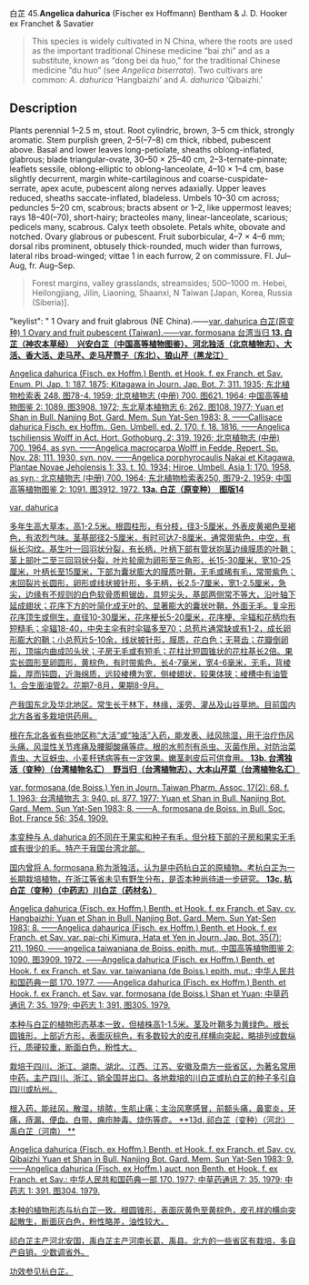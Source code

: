 白芷
45.**Angelica dahurica** (Fischer ex Hoffmann) Bentham & J. D. Hooker ex Franchet & Savatier

> This species is widely cultivated in N China, where the roots are used as the important traditional Chinese medicine “bai zhi” and as a substitute, known as “dong bei da huo,” for the traditional Chinese medicine “du huo” (see *Angelica* *biserrata*). Two cultivars are common: *A*. *dahurica* ‘Hangbaizhi’ and *A*. *dahurica* ‘Qibaizhi.’


## Description
Plants perennial 1–2.5 m, stout. Root cylindric, brown, 3–5 cm thick, strongly aromatic. Stem purplish green, 2–5(–7–8) cm thick, ribbed, pubescent above. Basal and lower leaves long-petiolate, sheaths oblong-inflated, glabrous; blade triangular-ovate, 30–50 × 25–40 cm, 2–3-ternate-pinnate; leaflets sessile, oblong-elliptic to oblong-lanceolate, 4–10 × 1–4 cm, base slightly decurrent, margin white-cartilaginous and coarse-cuspidate-serrate, apex acute, pubescent along nerves adaxially. Upper leaves reduced, sheaths saccate-inflated, bladeless. Umbels 10–30 cm across; peduncles 5–20 cm, scabrous; bracts absent or 1–2, like uppermost leaves; rays 18–40(–70), short-hairy; bracteoles many, linear-lanceolate, scarious; pedicels many, scabrous. Calyx teeth obsolete. Petals white, obovate and notched. Ovary glabrous or pubescent. Fruit suborbicular, 4–7 × 4–6 mm; dorsal ribs prominent, obtusely thick-rounded, much wider than furrows, lateral ribs broad-winged; vittae 1 in each furrow, 2 on commissure. Fl. Jul–Aug, fr. Aug–Sep.


> Forest margins, valley grasslands, streamsides; 500–1000 m. Hebei, Heilongjiang, Jilin, Liaoning, Shaanxi, N Taiwan [Japan, Korea, Russia (Siberia)].

  "keylist": "
1 Ovary and fruit glabrous (NE China).——<a href='/info/Angelica dahurica var. dahurica?t=foc'>var. dahurica 白芷(原变种)
1 Ovary and fruit pubescent (Taiwan).——<a href='/info/Angelica dahurica var. formosana?t=foc'>var. formosana 台湾当归
**13. 白芷（神农本草经）　兴安白芷（中国高等植物图鉴）、河北独活（北京植物志）、大活、香大活、走马芹、走马芹筒子（东北）、狼山芹（黑龙江）**

Angelica dahurica (Fisch. ex Hoffm.) Benth. et Hook. f. ex Franch. et Sav. Enum. Pl. Jap. 1: 187. 1875; Kitagawa in Journ. Jap. Bot. 7: 311. 1935; 东北植物检索表 248. 图78-4. 1959; 北京植物志 (中册) 700. 图621. 1964; 中国高等植物图鉴 2: 1089. 图3908. 1972; 东北草本植物志 6: 262. 图108. 1977; Yuan et Shan in Bull. Nanjing Bot. Gard. Mem. Sun Yat-Sen 1983: 8. ——Callisace dahurica Fisch. ex Hoffm., Gen. Umbell. ed. 2. 170. f. 18. 1816. ——Angelica tschiliensis Wolff in Act. Hort. Gothoburg. 2: 319. 1926; 北京植物志 (中册) 700. 1964, as syn. ——Angelica macrocarpa Wolff in Fedde, Repert. Sp. Nov. 28: 111. 1930, syn. nov. ——Angelica porphyrocaulis Nakai et Kitagawa, Plantae Novae Jeholensis 1: 33. t. 10. 1934; Hiroe, Umbell. Asia 1: 170. 1958, as syn.; 北京植物志 (中册) 700. 1964; 东北植物检索表250. 图79-2. 1959; 中国高等植物图鉴 2: 1091. 图3912. 1972.
**13a. 白芷（原变种）　图版14**

var. dahurica

多年生高大草本，高1-2.5米。根圆柱形，有分枝，径3-5厘米，外表皮黄褐色至褐色，有浓烈气味。茎基部径2-5厘米，有时可达7-8厘米，通常带紫色，中空，有纵长沟纹。基生叶一回羽状分裂，有长柄，叶柄下部有管状抱茎边缘膜质的叶鞘；茎上部叶二至三回羽状分裂，叶片轮廓为卵形至三角形，长15-30厘米，宽10-25厘米，叶柄长至15厘米，下部为囊状膨大的膜质叶鞘，无毛或稀有毛，常带紫色；末回裂片长圆形，卵形或线状披针形，多无柄，长2.5-7厘米，宽1-2.5厘米，急尖，边缘有不规则的白色软骨质粗锯齿，具短尖头，基部两侧常不等大，沿叶轴下延成翅状；花序下方的叶简化成无叶的、显著膨大的囊状叶鞘，外面无毛。复伞形花序顶生或侧生，直径10-30厘米，花序梗长5-20厘米，花序梗、伞辐和花柄均有短糙毛；伞辐18-40，中央主伞有时伞辐多至70；总苞片通常缺或有1-2，成长卵形膨大的鞘；小总苞片5-10余，线状披针形，膜质，花白色；无萼齿；花瓣倒卵形，顶端内曲成凹头状；子房无毛或有短毛；花柱比短圆锥状的花柱基长2倍。果实长圆形至卵圆形，黄棕色，有时带紫色，长4-7毫米，宽4-6毫米，无毛，背棱扁，厚而钝圆，近海绵质，远较棱槽为宽，侧棱翅状，较果体狭；棱槽中有油管1，合生面油管2。花期7-8月，果期8-9月。

产我国东北及华北地区。常生长于林下，林缘，溪旁、灌丛及山谷草地。目前国内北方各省多栽培供药用。

根在东北各省有些地区称“大活”或“独活”入药，能发表、祛风除湿，用于治疗伤风头痛，风湿性关节疼痛及腰脚酸痛等症。根的水煎剂有杀虫、灭菌作用，对防治菜青虫、大豆蚜虫、小麦杆锈病等有一定效果。嫩茎剥皮后可供食用。
**13b. 台湾独活（变种）（台湾植物名汇）　野当归（台湾植物志）、大本山芹菜（台湾植物名汇）**

var. formosana (de Boiss.) Yen in Journ. Taiwan Pharm. Assoc. 17(2): 68. f. 1. 1963; 台湾植物志 3: 940. pl. 877. 1977; Yuan et Shan in Bull. Nanjing Bot. Gard. Mem. Sun Yat-Sen 1983: 8. ——A. formosana de Boiss. in Bull. Soc. Bot. France 56: 354. 1909.

本变种与 A. dahurica 的不同在于果实和种子有毛，但分枝下部的子房和果实无毛或有很少的毛。特产于我国台湾北部。

国内曾将 A. formosana 称为浙独活，认为是中药杭白芷的原植物。考杭白芷为一长期栽培植物，在浙江等省未见有野生分布，是否本种尚待进一步研究。
**13c. 杭白芷（变种）（中药志）川白芷（药材名）**

Angelica dahurica (Fisch. ex Hoffm.) Benth. et Hook. f. ex Franch. et Sav. cv. Hangbaizhi; Yuan et Shan in Bull. Nanjing Bot. Gard. Mem. Sun Yat-Sen 1983: 8. ——Angelica dahaurica (Fisch. ex Hoffm.) Benth. et Hook. f. ex Franch. et Sav. var. pai-chi Kimura, Hata et Yen in Journ. Jap. Bot. 35(7): 211. 1960. ——angelica taiwaniana de Boiss. epith. mut., 中国高等植物图鉴 2: 1090. 图3909. 1972. ——Angelica dahurica (Fisch. ex Hoffm.) Benth. et Hook. f. ex Franch. et Sav. var. taiwaniana (de Boiss.) epith. mut.; 中华人民共和国药典一部 170. 1977. ——Angelica dahurica (Fisch. ex Hoffm.) Benth. et Hook. f. ex Franch. et Sav. var. formosana (de Boiss.) Shan et Yuan; 中草药通讯 7: 35. 1979; 中药志 1: 391. 图305. 1979.

本种与白芷的植物形态基本一致，但植株高1-1.5米。茎及叶鞘多为黄绿色。根长圆锥形，上部近方形，表面灰棕色，有多数较大的皮孔样横向突起，略排列成数纵行，质硬较重，断面白色，粉性大。

栽培于四川、浙江、湖南、湖北、江西、江苏、安徽及南方一些省区，为著名常用中药，主产四川、浙江、销全国并出口。各地栽培的川白芷或杭白芷的种子多引自四川或杭州。

根入药，能祛风，散湿，排脓，生肌止痛；主治风寒感冒，前额头痛，鼻窦炎，牙痛，痔漏、便血、白带、痈疖肿毒、烧伤等症。
**13d. 祁白芷（变种）（河北）　禹白芷（河南） **

Angelica dahurica (Fisch. ex Hoffm.) Benth. et Hook. f. ex Franch. et Sav. cv. Qibaizhi Yuan et Shan in Bull. Nanjing Bot. Gard. Mem. Sun Yat-Sen 1983: 9. ——Angelica dahurica (Fisch. ex Hoffm.) auct. non Benth. et Hook. f. ex Franch. et Sav.: 中华人民共和国药典一部 170. 1977; 中草药通讯 7: 35. 1979; 中药志 1: 391. 图304. 1979. 

本种的植物形态与杭白芷一致。根圆锥形，表面灰黄色至黄棕色，皮孔样的横向突起散生，断面灰白色，粉性略差，油性较大。 

祁白芷主产河北安国，禹白芷主产河南长葛、禹县。北方的一些省区有栽培，多自产自销，少数调省外。 

功效参见杭白芷。
